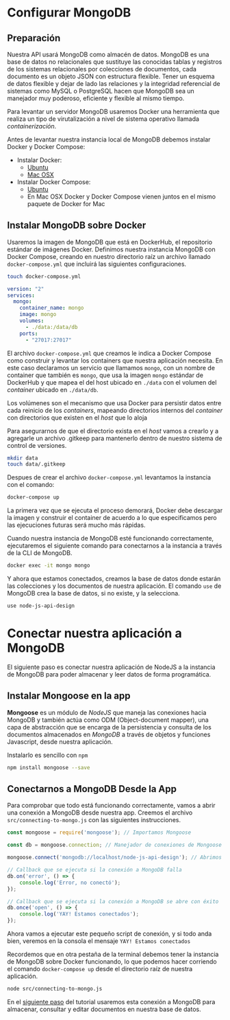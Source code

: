 # Configurar MongoDB

## Preparación

Nuestra API usará MongoDB como almacén de datos. MongoDB es una base de datos no relacionales que sustituye las conocidas tablas y registros de los sistemas relacionales por colecciones de documentos, cada documento es un objeto JSON con estructura flexible. Tener un esquema de datos flexible y dejar de lado las relaciones y la integridad referencial de sistemas como MySQL o PostgreSQL hacen que MongoDB sea un manejador muy poderoso, eficiente y flexible al mismo tiempo.

Para levantar un servidor MongoDB usaremos Docker una herramienta que realiza un tipo de virutalización a nivel de sistema operativo llamada *containerización*.

Antes de levantar nuestra instancia local de MongoDB debemos instalar Docker y Docker Compose:

* Instalar Docker:
    * [Ubuntu](https://ubunlog.com/como-instalar-docker-en-ubuntu-18-04-y-derivados/)
    * [Mac OSX](https://docs.docker.com/docker-for-mac/install/#install-and-run-docker-for-mac)
* Instalar Docker Compose:
    * [Ubuntu](https://dockertips.com/utilizando-docker-compose)
    * En Mac OSX Docker y Docker Compose vienen juntos en el mismo paquete de Docker for Mac

## Instalar MongoDB sobre Docker

Usaremos la imagen de MongoDB que está en DockerHub, el repositorio estándar de imágenes Docker. Definimos nuestra instancia MongoDB con Docker Compose, creando en nuestro directorio raíz un archivo llamado `docker-compose.yml` que incluirá las siguientes configuraciones.

```bash
touch docker-compose.yml
```

```yml
version: "2"
services:
  mongo:
    container_name: mongo
    image: mongo
    volumes:
      - ./data:/data/db
    ports:
      - "27017:27017"
```

El archivo `docker-compose.yml` que creamos le indica a Docker Compose como construir y levantar los containers que nuestra aplicación necesita. En este caso declaramos un servicio que llamamos `mongo`, con un nombre de container que también es `mongo`, que usa la imagen `mongo` estándar de DockerHub y que mapea el del host ubicado en `./data` con el volumen del *container* ubicado en `./data/db`. 

Los volúmenes son el mecanismo que usa Docker para persistir datos entre cada reinicio de los *containers*, mapeando directorios internos del *container* con directorios que existen en el *host* que lo aloja

Para asegurarnos de que el directorio exista en el *host* vamos a crearlo y a agregarle un archivo .gitkeep para mantenerlo dentro de nuestro sistema de control de versiones.

```bash
mkdir data
touch data/.gitkeep
```

Despues de crear el archivo `docker-compose.yml` levantamos la instancia con el comando:

```bash
docker-compose up
```

La primera vez que se ejecuta el proceso demorará, Docker debe descargar la imagen y construir el container de acuerdo a lo que especificamos pero las ejecuciones futuras será mucho más rápidas.

Cuando nuestra instancia de MongoDB esté funcionando correctamente, ejecutaremos el siguiente comando para conectarnos a la instancia a través de la CLI de MongoDB.

```bash
docker exec -it mongo mongo
```

Y ahora que estamos conectados, creamos la base de datos donde estarán las colecciones y los documentos de nuestra aplicación. El comando `use` de MongoDB crea la base de datos, si no existe, y la selecciona.

```bash
use node-js-api-design
```

# Conectar nuestra aplicación a MongoDB

El siguiente paso es conectar nuestra aplicación de NodeJS a la instancia de MongoDB para poder almacenar y leer datos de forma programática.

## Instalar Mongoose en la app

**Mongoose** es un módulo de *NodeJS* que maneja las conexiones hacia MongoDB y también actúa como ODM (Object-document mapper), una capa de abstracción que se encarga de la persistencia y consulta de los documentos almacenados en *MongoDB* a través de objetos y funciones Javascript, desde nuestra aplicación.

Instalarlo es sencillo con `npm`

```bash
npm install mongoose --save
```

## Conectarnos a MongoDB Desde la App

Para comprobar que todo está funcionando correctamente, vamos a abrir una conexión a MongoDB desde nuestra app. Creemos el archivo `src/connecting-to-mongo.js` con las siguientes instrucciones.

```javascript
const mongoose = require('mongoose'); // Importamos Mongoose

const db = mongoose.connection; // Manejador de conexiones de Mongoose

mongoose.connect('mongodb://localhost/node-js-api-design'); // Abrimos la conexión a nuestra instancia local de MongoDB

// Callback que se ejecuta si la conexión a MongoDB falla
db.on('error', () => {
    console.log('Error, no conectó');
});

// Callback que se ejecuta si la conexión a MongoDB se abre con éxito
db.once('open', () => {
    console.log('YAY! Estamos conectados');
});
```
Ahora vamos a ejecutar este pequeño script de conexión, y si todo anda bien, veremos en la consola el mensaje `YAY! Estamos conectados`

Recordemos que en otra pestaña de la terminal debemos tener la instancia de MongoDB sobre Docker funcionando, lo que podemos hacer corriendo el comando `docker-compose up` desde el directorio raíz de nuestra aplicación.

```bash
node src/connecting-to-mongo.js
```

En el [siguiente paso](05.-PERSISTENCIA_CONSULTA_EDICIÓN_EN_MONGODB.md) del tutorial usaremos esta conexión a MongoDB para almacenar, consultar y editar documentos en nuestra base de datos.
